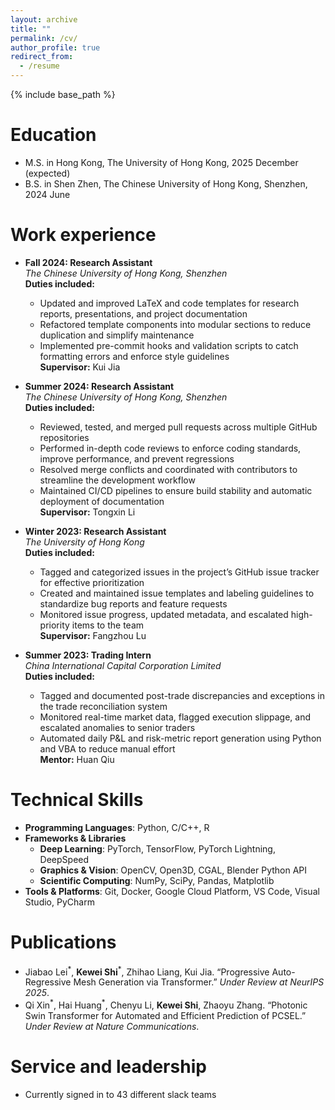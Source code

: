 ```yaml
---
layout: archive
title: ""
permalink: /cv/
author_profile: true
redirect_from:
  - /resume
---
```


{% include base_path %}

Education
======
* M.S. in Hong Kong, The University of Hong Kong, 2025 December (expected)
* B.S. in Shen Zhen, The Chinese University of Hong Kong, Shenzhen, 2024 June

Work experience
======
* **Fall 2024: Research Assistant**  
  _The Chinese University of Hong Kong, Shenzhen_  
  **Duties included:**  
  - Updated and improved LaTeX and code templates for research reports, presentations, and project documentation  
  - Refactored template components into modular sections to reduce duplication and simplify maintenance  
  - Implemented pre-commit hooks and validation scripts to catch formatting errors and enforce style guidelines  
  **Supervisor:** Kui Jia

* **Summer 2024: Research Assistant**  
  _The Chinese University of Hong Kong, Shenzhen_  
  **Duties included:**  
  - Reviewed, tested, and merged pull requests across multiple GitHub repositories  
  - Performed in-depth code reviews to enforce coding standards, improve performance, and prevent regressions  
  - Resolved merge conflicts and coordinated with contributors to streamline the development workflow  
  - Maintained CI/CD pipelines to ensure build stability and automatic deployment of documentation  
  **Supervisor:** Tongxin Li

* **Winter 2023: Research Assistant**  
  _The University of Hong Kong_  
  **Duties included:**  
  - Tagged and categorized issues in the project’s GitHub issue tracker for effective prioritization  
  - Created and maintained issue templates and labeling guidelines to standardize bug reports and feature requests  
  - Monitored issue progress, updated metadata, and escalated high-priority items to the team  
  **Supervisor:** Fangzhou Lu

* **Summer 2023: Trading Intern**  
  _China International Capital Corporation Limited_  
  **Duties included:**  
  - Tagged and documented post-trade discrepancies and exceptions in the trade reconciliation system  
  - Monitored real-time market data, flagged execution slippage, and escalated anomalies to senior traders  
  - Automated daily P&L and risk-metric report generation using Python and VBA to reduce manual effort  
  **Mentor:** Huan Qiu

Technical Skills
======
* **Programming Languages**: Python, C/C++, R  
* **Frameworks & Libraries**  
  * **Deep Learning**: PyTorch, TensorFlow, PyTorch Lightning, DeepSpeed  
  * **Graphics & Vision**: OpenCV, Open3D, CGAL, Blender Python API  
  * **Scientific Computing**: NumPy, SciPy, Pandas, Matplotlib  
* **Tools & Platforms**: Git, Docker, Google Cloud Platform, VS Code, Visual Studio, PyCharm  

Publications
======
<ul>
  <li>Jiabao Lei<sup>*</sup>, <strong>Kewei Shi</strong><sup>*</sup>, Zhihao Liang, Kui Jia. “Progressive Auto-Regressive Mesh Generation via Transformer.” <em>Under Review at NeurIPS 2025</em>.</li>
  <li>Qi Xin<sup>*</sup>, Hai Huang<sup>*</sup>, Chenyu Li, <strong>Kewei Shi</strong>, Zhaoyu Zhang. “Photonic Swin Transformer for Automated and Efficient Prediction of PCSEL.” <em>Under Review at Nature Communications</em>.</li>
</ul>


Service and leadership
======
* Currently signed in to 43 different slack teams
